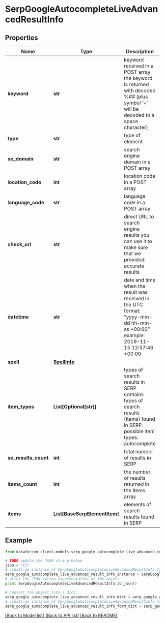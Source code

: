 # SerpGoogleAutocompleteLiveAdvancedResultInfo


## Properties

Name | Type | Description | Notes
------------ | ------------- | ------------- | -------------
**keyword** | **str** | keyword received in a POST array the keyword is returned with decoded %## (plus symbol ‘+’ will be decoded to a space character) | [optional] 
**type** | **str** | type of element | [optional] 
**se_domain** | **str** | search engine domain in a POST array | [optional] 
**location_code** | **int** | location code in a POST array | [optional] 
**language_code** | **str** | language code in a POST array | [optional] 
**check_url** | **str** | direct URL to search engine results you can use it to make sure that we provided accurate results | [optional] 
**datetime** | **str** | date and time when the result was received in the UTC format: “yyyy-mm-dd hh-mm-ss +00:00” example: 2019-11-15 12:57:46 +00:00 | [optional] 
**spell** | [**SpellInfo**](SpellInfo.md) |  | [optional] 
**item_types** | **List[Optional[str]]** | types of search results in SERP contains types of search results (items) found in SERP. possible item types: autocomplete | [optional] 
**se_results_count** | **int** | total number of results in SERP | [optional] 
**items_count** | **int** | the number of results returned in the items array | [optional] 
**items** | [**List[BaseSerpElementItem]**](BaseSerpElementItem.md) | elements of search results found in SERP | [optional] 

## Example

```python
from dataforseo_client.models.serp_google_autocomplete_live_advanced_result_info import SerpGoogleAutocompleteLiveAdvancedResultInfo

# TODO update the JSON string below
json = "{}"
# create an instance of SerpGoogleAutocompleteLiveAdvancedResultInfo from a JSON string
serp_google_autocomplete_live_advanced_result_info_instance = SerpGoogleAutocompleteLiveAdvancedResultInfo.from_json(json)
# print the JSON string representation of the object
print SerpGoogleAutocompleteLiveAdvancedResultInfo.to_json()

# convert the object into a dict
serp_google_autocomplete_live_advanced_result_info_dict = serp_google_autocomplete_live_advanced_result_info_instance.to_dict()
# create an instance of SerpGoogleAutocompleteLiveAdvancedResultInfo from a dict
serp_google_autocomplete_live_advanced_result_info_form_dict = serp_google_autocomplete_live_advanced_result_info.from_dict(serp_google_autocomplete_live_advanced_result_info_dict)
```
[[Back to Model list]](../README.md#documentation-for-models) [[Back to API list]](../README.md#documentation-for-api-endpoints) [[Back to README]](../README.md)


